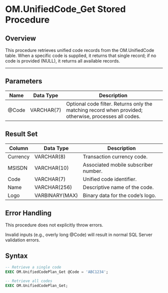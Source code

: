 # OM.UnifiedCode_Get Stored Procedure

## Overview

This procedure retrieves unified code records from the OM.UnifiedCode table. When a specific code is supplied, it returns that single record; if no code is provided (NULL), it returns all available records.

---
## Parameters
| Name | Data Type | Description |
|------|-----------|-------------|
| @Code	| VARCHAR(7) | Optional code filter. Returns only the matching record when provided; otherwise, processes all codes. |


## Result Set
| Column | Data Type | Description |
|--------|-----------|-------------|
| Currency | VARCHAR(8) | Transaction currency code. |
| MSISDN | VARCHAR(10) | Associated mobile subscriber number. |
| Code | VARCHAR(7) | Unified code identifier. |
| Name | VARCHAR(256) | Descriptive name of the code. |
| Logo | VARBINARY(MAX) | Binary data for the code’s logo. |


## Error Handling
This procedure does not explicitly throw errors.

Invalid inputs (e.g., overly long @Code) will result in normal SQL Server validation errors.


## Syntax

```sql
-- Retrieve a single code
EXEC OM.UnifiedCodePlan_Get @Code = 'ABC1234';

-- Retrieve all codes
EXEC OM.UnifiedCodePlan_Get;

